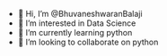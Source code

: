 - 👋 Hi, I’m @BhuvaneshwaranBalaji
- 👀 I’m interested in Data Science
- 🌱 I’m currently learning python
- 💞️ I’m looking to collaborate on python

<!---
BhuvaneshwaranBalaji/BhuvaneshwaranBalaji is a ✨ special ✨ repository because its `README.md` (this file) appears on your GitHub profile.
You can click the Preview link to take a look at your changes.
--->
